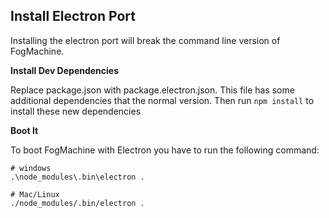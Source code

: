 ## Install Electron Port

Installing the electron port will break the command line version of FogMachine.  

**Install Dev Dependencies**

Replace package.json with package.electron.json.  This file has some additional dependencies that the normal version. Then run `npm install` to install these new dependencies


**Boot It**

To boot FogMachine with Electron you have to run the following command:

```
# windows
.\node_modules\.bin\electron .

# Mac/Linux
./node_modules/.bin/electron .
```
